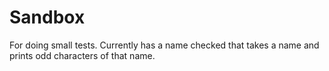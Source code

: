 # Sandbox
For doing small tests.
Currently has a name checked that takes a name and prints odd characters of that name.
